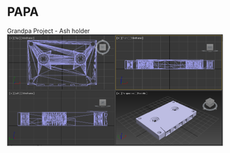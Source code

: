 # PAPA
Grandpa Project - Ash holder
![alt text](https://raw.githubusercontent.com/morgan9843/PAPA/master/7d13410a484a36123659d64ae9993086.png "Logo Title Text 1")

